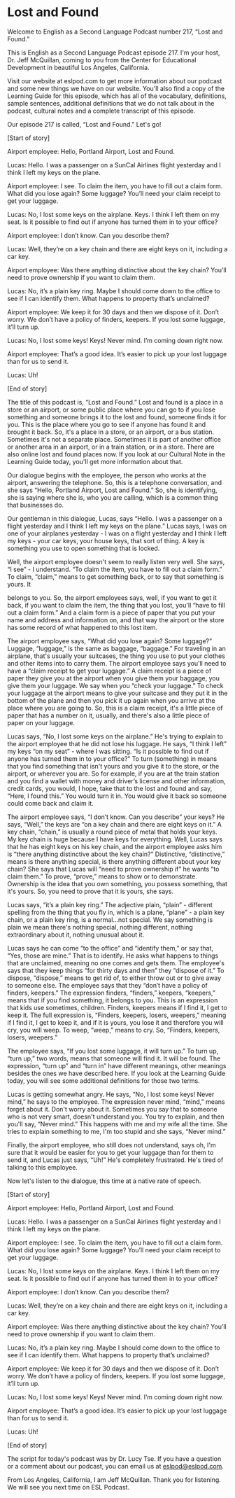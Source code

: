 # Lost and Found

Welcome to English as a Second Language Podcast number 217, “Lost and Found.”

This is English as a Second Language Podcast episode 217.  I'm your host, Dr. Jeff McQuillan, coming to you from the Center for Educational Development in beautiful Los Angeles, California.

Visit our website at eslpod.com to get more information about our podcast and some new things we have on our website.  You'll also find a copy of the Learning Guide for this episode, which has all of the vocabulary, definitions, sample sentences, additional definitions that we do not talk about in the podcast, cultural notes and a complete transcript of this episode.

Our episode 217 is called, “Lost and Found.”  Let's go!

[Start of story]

Airport employee:  Hello, Portland Airport, Lost and Found.

Lucas:  Hello.  I was a passenger on a SunCal Airlines flight yesterday and I think I left my keys on the plane.

Airport employee:  I see.  To claim the item, you have to fill out a claim form. What did you lose again?  Some luggage?  You’ll need your claim receipt to get your luggage.

Lucas:  No, I lost some keys on the airplane.  Keys.  I think I left them on my seat.  Is it possible to find out if anyone has turned them in to your office?

Airport employee:  I don’t know.  Can you describe them?

Lucas:  Well, they’re on a key chain and there are eight keys on it, including a car key.

Airport employee:  Was there anything distinctive about the key chain?  You’ll need to prove ownership if you want to claim them.

 Lucas:  No, it’s a plain key ring.  Maybe I should come down to the office to see if I can identify them.  What happens to property that’s unclaimed?

Airport employee:  We keep it for 30 days and then we dispose of it.  Don’t worry. We don’t have a policy of finders, keepers.  If you lost some luggage, it’ll turn up.

Lucas:  No, I lost some keys!  Keys!  Never mind.  I’m coming down right now.

Airport employee:  That’s a good idea.  It’s easier to pick up your lost luggage than for us to send it.

Lucas:  Uh!

[End of story]

The title of this podcast is, “Lost and Found.”  Lost and found is a place in a store or an airport, or some public place where you can go to if you lose something and someone brings it to the lost and found, someone finds it for you.  This is the place where you go to see if anyone has found it and brought it back.  So, it's a place in a store, or an airport, or a bus station.  Sometimes it's not a separate place.  Sometimes it is part of another office or another area in an airport, or in a train station, or in a store.  There are also online lost and found places now.  If you look at our Cultural Note in the Learning Guide today, you'll get more information about that.

Our dialogue begins with the employee, the person who works at the airport, answering the telephone.  So, this is a telephone conversation, and she says “Hello, Portland Airport, Lost and Found.”  So, she is identifying, she is saying where she is, who you are calling, which is a common thing that businesses do.

Our gentleman in this dialogue, Lucas, says “Hello.  I was a passenger on a flight yesterday and I think I left my keys on the plane.”  Lucas says, I was on one of your airplanes yesterday - I was on a flight yesterday and I think I left my keys - your car keys, your house keys, that sort of thing.  A key is something you use to open something that is locked.

Well, the airport employee doesn't seem to really listen very well.  She says, “I see” - I understand.  “To claim the item, you have to fill out a claim form.”  To claim, “claim,” means to get something back, or to say that something is yours.  It

 belongs to you.  So, the airport employees says, well, if you want to get it back, if you want to claim the item, the thing that you lost, you'll “have to fill out a claim form.”  And a claim form is a piece of paper that you put your name and address and information on, and that way the airport or the store has some record of what happened to this lost item.

The airport employee says, “What did you lose again?  Some luggage?” Luggage, “luggage,” is the same as baggage, “baggage.”  For traveling in an airplane, that's usually your suitcases, the thing you use to put your clothes and other items into to carry them.  The airport employee says you’ll need to have a “claim receipt to get your luggage.”  A claim receipt is a piece of paper they give you at the airport when you give them your baggage, you give them your luggage.  We say when you “check your luggage.”  To check your luggage at the airport means to give your suitcase and they put it in the bottom of the plane and then you pick it up again when you arrive at the place where you are going to. So, this is a claim receipt, it's a little piece of paper that has a number on it, usually, and there's also a little piece of paper on your luggage.

Lucas says, “No, I lost some keys on the airplane.”  He's trying to explain to the airport employee that he did not lose his luggage.  He says, “I think I left” my keys “on my seat” - where I was sitting.  “Is it possible to find out if anyone has turned them in to your office?”  To turn (something) in means that you find something that isn't yours and you give it to the store, or the airport, or wherever you are.  So for example, if you are at the train station and you find a wallet with money and driver’s license and other information, credit cards, you would, I hope, take that to the lost and found and say, “Here, I found this.”  You would turn it in. You would give it back so someone could come back and claim it.

The airport employee says, “I don’t know.  Can you describe” your keys?  He says, “Well,” the keys are “on a key chain and there are eight keys on it.”  A key chain, “chain,” is usually a round piece of metal that holds your keys.  My key chain is huge because I have keys for everything.  Well, Lucas says that he has eight keys on his key chain, and the airport employee asks him is “there anything distinctive about the key chain?”  Distinctive, “distinctive,” means is there anything special, is there anything different about your key chain?  She says that Lucas will “need to prove ownership if” he wants “to claim them.”  To prove, “prove,” means to show or to demonstrate.  Ownership is the idea that you own something, you possess something, that it's yours.  So, you need to prove that it is yours, she says.

 Lucas says, “it’s a plain key ring.”  The adjective plain, “plain” - different spelling from the thing that you fly in, which is a plane, “plane” - a plain key chain, or a plain key ring, is a normal...not special.  We say something is plain we mean there's nothing special, nothing different, nothing extraordinary about it, nothing unusual about it.

Lucas says he can come “to the office” and “identify them,” or say that, “Yes, those are mine.”  That is to identify.  He asks what happens to things that are unclaimed, meaning no one comes and gets them.  The employee's says that they keep things “for thirty days and then” they “dispose of it.”  To dispose, “dispose,” means to get rid of, to either throw out or to give away to someone else.  The employee says that they “don’t have a policy of finders, keepers.”  The expression finders, “finders,” keepers, “keepers,” means that if you find something, it belongs to you.  This is an expression that kids use sometimes, children.  Finders, keepers means if I find it, I get to keep it.  The full expression is, “Finders, keepers, losers, weepers,” meaning if I find it, I get to keep it, and if it is yours, you lose it and therefore you will cry, you will weep.  To weep, “weep,” means to cry.  So, “Finders, keepers, losers, weepers.”

The employee says, “If you lost some luggage, it will turn up.”  To turn up, “turn up,” two words, means that someone will find it.  It will be found.  The expression, “turn up” and “turn in” have different meanings, other meanings besides the ones we have described here.  If you look at the Learning Guide today, you will see some additional definitions for those two terms.

Lucas is getting somewhat angry.  He says, “No, I lost some keys!  Never mind,” he says to the employee.  The expression never mind, “mind,” means forget about it.  Don't worry about it.  Sometimes you say that to someone who is not very smart, doesn't understand you.  You try to explain, and then you'll say, “Never mind.”  This happens with me and my wife all the time.  She tries to explain something to me, I'm too stupid and she says, “Never mind.”

Finally, the airport employee, who still does not understand, says oh, I'm sure that it would be easier for you to get your luggage than for them to send it, and Lucas just says, “Uh!”  He's completely frustrated.  He's tired of talking to this employee.

Now let's listen to the dialogue, this time at a native rate of speech.

 [Start of story]

Airport employee:  Hello, Portland Airport, Lost and Found.

Lucas:  Hello.  I was a passenger on a SunCal Airlines flight yesterday and I think I left my keys on the plane.

Airport employee:  I see.  To claim the item, you have to fill out a claim form. What did you lose again?  Some luggage?  You’ll need your claim receipt to get your luggage.

Lucas:  No, I lost some keys on the airplane.  Keys.  I think I left them on my seat.  Is it possible to find out if anyone has turned them in to your office?

Airport employee:  I don’t know.  Can you describe them?

Lucas:  Well, they’re on a key chain and there are eight keys on it, including a car key.

Airport employee:  Was there anything distinctive about the key chain?  You’ll need to prove ownership if you want to claim them.

Lucas:  No, it’s a plain key ring.  Maybe I should come down to the office to see if I can identify them.  What happens to property that’s unclaimed?

Airport employee:  We keep it for 30 days and then we dispose of it.  Don’t worry. We don’t have a policy of finders, keepers.  If you lost some luggage, it’ll turn up.

Lucas:  No, I lost some keys!  Keys!  Never mind.  I’m coming down right now.

Airport employee:  That’s a good idea.  It’s easier to pick up your lost luggage than for us to send it.

Lucas:  Uh!

[End of story]

The script for today's podcast was by Dr. Lucy Tse.  If you have a question or a comment about our podcast, you can email us at eslpod@eslpod.com.

 From Los Angeles, California, I am Jeff McQuillan.  Thank you for listening.  We will see you next time on ESL Podcast.



